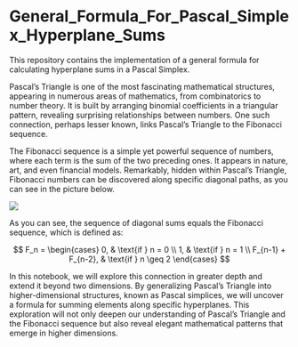 # General_Formula_For_Pascal_Simplex_Hyperplane_Sums
This repository contains the implementation of a general formula for calculating hyperplane sums in a Pascal Simplex. 

Pascal’s Triangle is one of the most fascinating mathematical structures, appearing in numerous areas of mathematics, from combinatorics to number theory. It is built by arranging binomial coefficients in a triangular pattern, revealing surprising relationships between numbers. One such connection, perhaps lesser known, links Pascal’s Triangle to the Fibonacci sequence.

The Fibonacci sequence is a simple yet powerful sequence of numbers, where each term is the sum of the two preceding ones. It appears in nature, art, and even financial models.
Remarkably, hidden within Pascal’s Triangle, Fibonacci numbers can be discovered along specific diagonal paths, as you can see in the picture below.

![](https://aperiodical.com/wp-content/uploads/2021/12/image-3.png)

As you can see, the sequence of diagonal sums equals the Fibonacci sequence, which is defined as:

$$
F_n =
\begin{cases}
    0, & \text{if } n = 0 \\
    1, & \text{if } n = 1 \\
    F_{n-1} + F_{n-2}, & \text{if } n \geq 2
\end{cases}
$$

In this notebook, we will explore this connection in greater depth and extend it beyond two dimensions. By generalizing Pascal’s Triangle into higher-dimensional structures, known as Pascal simplices, we will uncover a formula for summing elements along specific hyperplanes. This exploration will not only deepen our understanding of Pascal’s Triangle and the Fibonacci sequence but also reveal elegant mathematical patterns that emerge in higher dimensions.
